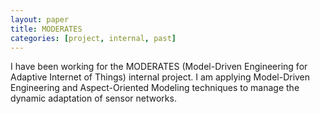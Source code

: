 ```yaml
---
layout: paper
title: MODERATES
categories: [project, internal, past]
---
```

I have been working for the MODERATES (Model-Driven Engineering for Adaptive Internet of Things) internal project. I am applying Model-Driven Engineering and Aspect-Oriented Modeling techniques to manage the dynamic adaptation of sensor networks.
